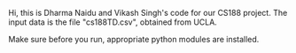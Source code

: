 Hi, this is Dharma Naidu and Vikash Singh's code for our CS188 project.
The input data is the file "cs188TD.csv", obtained from UCLA.

Make sure before you run, appropriate python modules are installed.